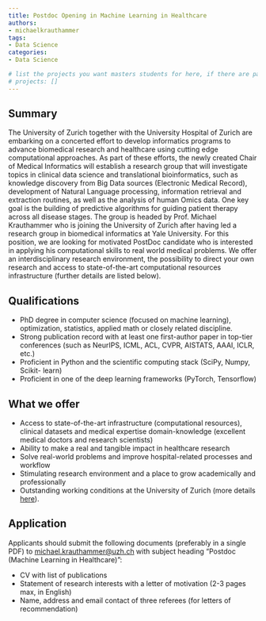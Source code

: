 ```yaml
---
title: Postdoc Opening in Machine Learning in Healthcare
authors:
- michaelkrauthammer
tags:
- Data Science
categories:
- Data Science

# list the projects you want masters students for here, if there are pages for them
# projects: []
---
```


## Summary

The University of Zurich together with the University Hospital of Zurich are embarking on a
concerted effort to develop informatics programs to advance biomedical research and
healthcare using cutting edge computational approaches. As part of these efforts, the newly
created Chair of Medical Informatics will establish a research group that will investigate
topics in clinical data science and translational bioinformatics, such as knowledge discovery
from Big Data sources (Electronic Medical Record), development of Natural Language
processing, information retrieval and extraction routines, as well as the analysis of human
Omics data. One key goal is the building of predictive algorithms for guiding patient therapy
across all disease stages. The group is headed by Prof. Michael Krauthammer who is joining
the University of Zurich after having led a research group in biomedical informatics at Yale
University. For this position, we are looking for motivated PostDoc candidate who is
interested in applying his computational skills to real world medical problems. We offer an
interdisciplinary research environment, the possibility to direct your own research and access
to state-of-the-art computational resources infrastructure (further details are listed below).

## Qualifications

- PhD degree in computer science (focused on machine learning), optimization,
statistics, applied math or closely related discipline.
- Strong publication record with at least one first-author paper in top-tier
conferences (such as NeurIPS, ICML, ACL, CVPR, AISTATS, AAAI, ICLR,
etc.)
- Proficient in Python and the scientific computing stack (SciPy, Numpy, Scikit-
learn)
- Proficient in one of the deep learning frameworks (PyTorch, Tensorflow)

## What we offer

- Access to state-of-the-art infrastructure (computational resources), clinical
datasets and medical expertise domain-knowledge (excellent medical doctors
and research scientists)
- Ability to make a real and tangible impact in healthcare research
- Solve real-world problems and improve hospital-related processes and
workflow
- Stimulating research environment and a place to grow academically and
professionally
- Outstanding working conditions at the University of Zurich (more details [here](
http://www.pa.uzh.ch/en/Willkommen-an-der-UZH.html)).

## Application

Applicants should submit the following documents (preferably in a single PDF) to
michael.krauthammer@uzh.ch with subject heading “Postdoc (Machine Learning in
Healthcare)”:
 - CV with list of publications
 - Statement of research interests with a letter of motivation (2-3 pages max, in English)
 - Name, address and email contact of three referees (for letters of recommendation)
